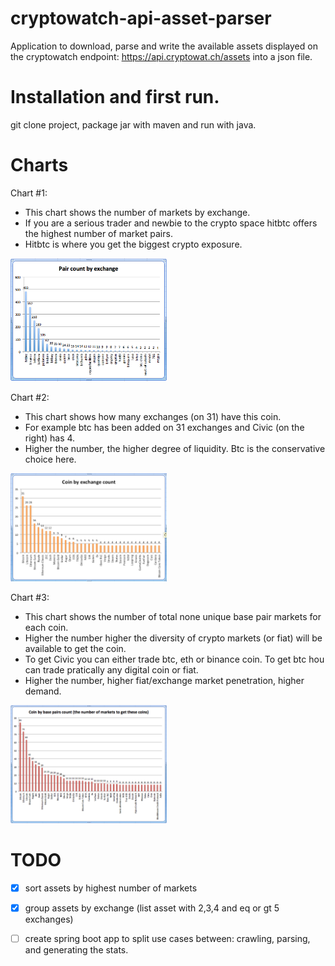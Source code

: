 # cryptowatch-api-asset-parser

Application to download, parse and write the available assets displayed on the
cryptowatch endpoint: https://api.cryptowat.ch/assets into a json file.

# Installation and first run.
git clone project, package jar with maven and run with java. 

# Charts 
Chart #1: 
- This chart shows the number of markets by exchange. 
- If you are a serious trader and newbie to the crypto space hitbtc offers the highest number of market pairs. 
- Hitbtc is where you get the biggest crypto exposure.

<img width="250" alt="number of pairs by exchange" src="charts/pair-count-by-exchange.png">

Chart #2: 
- This chart shows how many exchanges (on 31) have this coin. 
- For example btc has been added on 31 exchanges and Civic (on the right) has 4.
- Higher the number, the higher degree of liquidity. Btc is the conservative choice here. 

<img width="250" alt="coin frequency on 31 exchanges " src="charts/coin-by-exchange-count.png">

Chart #3: 
- This chart shows the number of total none unique base pair markets for each coin. 
- Higher the number higher the diversity of crypto markets (or fiat) will be available to get the coin. 
- To get Civic you can either trade btc, eth or binance coin. To get btc hou can trade pratically any digital coin or fiat.
- Higher the number, higher fiat/exchange market penetration, higher demand. 

<img width="250" alt="number of pair markets for this coin (fiat market penetration)" src="charts/coin-by-base-pairs-count.png">

# TODO
- [x] sort assets by highest number of markets
- [x] group assets by exchange (list asset with 2,3,4 and eq or gt 5 exchanges)
- [ ] create spring boot app to split use cases between: crawling, parsing, and generating the stats.

